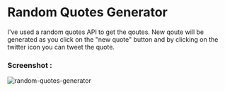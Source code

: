 # Random Quotes Generator 
I've used a random quotes API to get the qoutes. New qoute will be generated as you click on the "new quote" button and by clicking on the twitter icon you can tweet the quote.
### Screenshot : 
![random-quotes-generator](https://i.ibb.co/Zf2tYxd/react-random-quotes.png)
